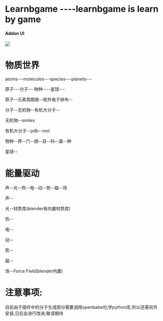 # Learnbgame ----learnbgame is learn by game

#### Addon UI


![](mDrivEngine/demo.gif)

# 物质世界

atoms---molecules---species---planets---

原子---分子---物种----星球---

原子--元素周期表--核外电子排布--

分子--无机物--有机大分子--

无机物--smiles

有机大分子--pdb--mol

物种--界--门--纲--目--科--属--种

星球--

# 能量驱动

声--光--热--电--动--势--磁--场

声--

光--材质库(blender有内置材质库)

热--

电--

动--

势--

磁--

场--Force Field(blender内置)


# 注意事项:
目前由于插件中的分子生成部分需要调用openbabel化学python库,所以还需另外安装,日后会进行改进,敬请期待



